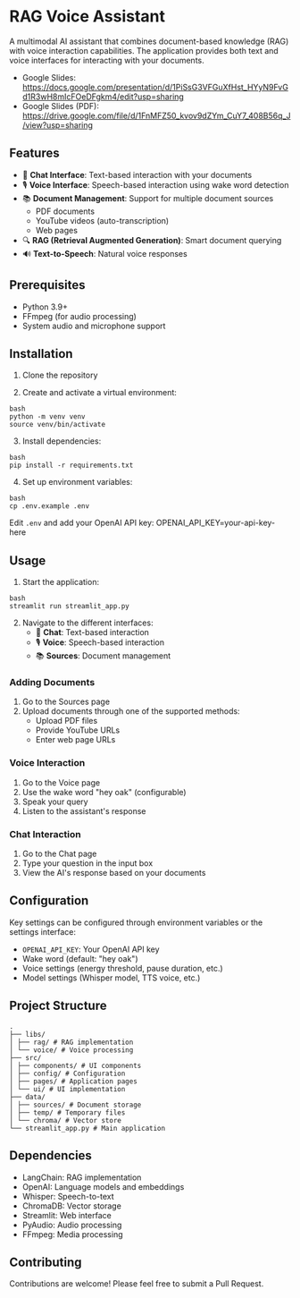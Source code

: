 # RAG Voice Assistant

A multimodal AI assistant that combines document-based knowledge (RAG) with voice interaction capabilities. The application provides both text and voice interfaces for interacting with your documents.

- Google Slides: https://docs.google.com/presentation/d/1PiSsG3VFGuXfHst_HYyN9FvGd1R3wH8mIcFOeDFgkm4/edit?usp=sharing
- Google Slides (PDF): https://drive.google.com/file/d/1FnMFZ50_kvov9dZYm_CuY7_408B56q_J/view?usp=sharing

## Features

- 💬 **Chat Interface**: Text-based interaction with your documents
- 🎙️ **Voice Interface**: Speech-based interaction using wake word detection
- 📚 **Document Management**: Support for multiple document sources
  - PDF documents
  - YouTube videos (auto-transcription)
  - Web pages
- 🔍 **RAG (Retrieval Augmented Generation)**: Smart document querying
- 🔊 **Text-to-Speech**: Natural voice responses

## Prerequisites

- Python 3.9+
- FFmpeg (for audio processing)
- System audio and microphone support

## Installation

1. Clone the repository


2. Create and activate a virtual environment:

```
bash
python -m venv venv
source venv/bin/activate
```


3. Install dependencies:

```
bash
pip install -r requirements.txt
```


4. Set up environment variables:

```
bash
cp .env.example .env
```

Edit `.env` and add your OpenAI API key:
OPENAI_API_KEY=your-api-key-here



## Usage

1. Start the application:

```
bash
streamlit run streamlit_app.py
```


2. Navigate to the different interfaces:
   - 💬 **Chat**: Text-based interaction
   - 🎙️ **Voice**: Speech-based interaction
   - 📚 **Sources**: Document management

### Adding Documents

1. Go to the Sources page
2. Upload documents through one of the supported methods:
   - Upload PDF files
   - Provide YouTube URLs
   - Enter web page URLs

### Voice Interaction

1. Go to the Voice page
2. Use the wake word "hey oak" (configurable)
3. Speak your query
4. Listen to the assistant's response

### Chat Interaction

1. Go to the Chat page
2. Type your question in the input box
3. View the AI's response based on your documents

## Configuration

Key settings can be configured through environment variables or the settings interface:

- `OPENAI_API_KEY`: Your OpenAI API key
- Wake word (default: "hey oak")
- Voice settings (energy threshold, pause duration, etc.)
- Model settings (Whisper model, TTS voice, etc.)

## Project Structure

```
.
├── libs/
│ ├── rag/ # RAG implementation
│ └── voice/ # Voice processing
├── src/
│ ├── components/ # UI components
│ ├── config/ # Configuration
│ ├── pages/ # Application pages
│ └── ui/ # UI implementation
├── data/
│ ├── sources/ # Document storage
│ ├── temp/ # Temporary files
│ └── chroma/ # Vector store
└── streamlit_app.py # Main application
```


## Dependencies

- LangChain: RAG implementation
- OpenAI: Language models and embeddings
- Whisper: Speech-to-text
- ChromaDB: Vector storage
- Streamlit: Web interface
- PyAudio: Audio processing
- FFmpeg: Media processing


## Contributing

Contributions are welcome! Please feel free to submit a Pull Request.
